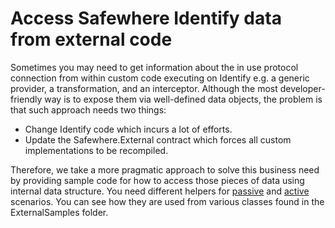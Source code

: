 # Access Safewhere Identify data from external code

Sometimes you may need to get information about the in use protocol connection from within custom code executing on Identify e.g. a generic provider, a transformation, and an interceptor.
Although the most developer-friendly way is to expose them via well-defined data objects, the problem is that such approach needs two things:

- Change Identify code which incurs a lot of efforts.
- Update the Safewhere.External contract which forces all custom implementations to be recompiled.

Therefore, we take a more pragmatic approach to solve this business need by providing sample code for how to access those pieces of data using internal data structure.
You need different helpers for [passive](ExternalSamples/PassiveContextService.cs) and [active](ExternalSamples/ActiveContextService.cs) scenarios. You can see how they are used from various classes found in the ExternalSamples folder. 

